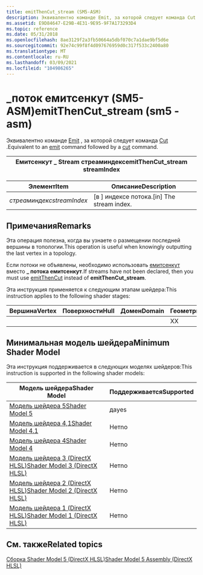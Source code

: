 ```yaml
---
title: emitThenCut_stream (SM5-ASM)
description: Эквивалентно команде Emit, за которой следует команда Cut. | emitThenCut_stream (SM5-ASM)
ms.assetid: E9D84647-E29B-4E31-9E95-9F7A173293D4
ms.topic: reference
ms.date: 05/31/2018
ms.openlocfilehash: 8ae3129f2a3fb50664a5dbf070c7a1dae9bf5d6e
ms.sourcegitcommit: 92e74c99f8f4d097676959d0c317f533c2400a80
ms.translationtype: MT
ms.contentlocale: ru-RU
ms.lasthandoff: 03/09/2021
ms.locfileid: "104986265"
---
```

# <a name="emitthencut_stream-sm5---asm"></a><span data-ttu-id="7756f-104">\_поток емитсенкут (SM5-ASM)</span><span class="sxs-lookup"><span data-stu-id="7756f-104">emitThenCut\_stream (sm5 - asm)</span></span>

<span data-ttu-id="7756f-105">Эквивалентно команде [Emit](emit--sm4---asm-.md) , за которой следует команда [Cut](cut--sm4---asm-.md) .</span><span class="sxs-lookup"><span data-stu-id="7756f-105">Equivalent to an [emit](emit--sm4---asm-.md) command followed by a [cut](cut--sm4---asm-.md) command.</span></span>



| <span data-ttu-id="7756f-106">Емитсенкут \_ Stream стреаминдекс</span><span class="sxs-lookup"><span data-stu-id="7756f-106">emitThenCut\_stream streamIndex</span></span> |
|---------------------------------|



 



| <span data-ttu-id="7756f-107">Элемент</span><span class="sxs-lookup"><span data-stu-id="7756f-107">Item</span></span>                                                                                                               | <span data-ttu-id="7756f-108">Описание</span><span class="sxs-lookup"><span data-stu-id="7756f-108">Description</span></span>                         |
|--------------------------------------------------------------------------------------------------------------------|-------------------------------------|
| <span data-ttu-id="7756f-109"><span id="streamIndex"></span><span id="streamindex"></span><span id="STREAMINDEX"></span>*стреаминдекс*</span><span class="sxs-lookup"><span data-stu-id="7756f-109"><span id="streamIndex"></span><span id="streamindex"></span><span id="STREAMINDEX"></span>*streamIndex*</span></span><br/> | <span data-ttu-id="7756f-110">\[в \] индексе потока.</span><span class="sxs-lookup"><span data-stu-id="7756f-110">\[in\] The stream index.</span></span><br/> |



 

## <a name="remarks"></a><span data-ttu-id="7756f-111">Примечания</span><span class="sxs-lookup"><span data-stu-id="7756f-111">Remarks</span></span>

<span data-ttu-id="7756f-112">Эта операция полезна, когда вы узнаете о размещении последней вершины в топологии.</span><span class="sxs-lookup"><span data-stu-id="7756f-112">This operation is useful when knowingly outputting the last vertex in a topology.</span></span>

<span data-ttu-id="7756f-113">Если потоки не объявлены, необходимо использовать [емитсенкут](emitthencut--sm4---asm-.md) вместо **\_ потока емитсенкут**.</span><span class="sxs-lookup"><span data-stu-id="7756f-113">If streams have not been declared, then you must use [emitThenCut](emitthencut--sm4---asm-.md) instead of **emitThenCut\_stream**.</span></span>

<span data-ttu-id="7756f-114">Эта инструкция применяется к следующим этапам шейдера:</span><span class="sxs-lookup"><span data-stu-id="7756f-114">This instruction applies to the following shader stages:</span></span>



| <span data-ttu-id="7756f-115">Вершина</span><span class="sxs-lookup"><span data-stu-id="7756f-115">Vertex</span></span> | <span data-ttu-id="7756f-116">Поверхности</span><span class="sxs-lookup"><span data-stu-id="7756f-116">Hull</span></span> | <span data-ttu-id="7756f-117">Домен</span><span class="sxs-lookup"><span data-stu-id="7756f-117">Domain</span></span> | <span data-ttu-id="7756f-118">Геометрия</span><span class="sxs-lookup"><span data-stu-id="7756f-118">Geometry</span></span> | <span data-ttu-id="7756f-119">Пиксель</span><span class="sxs-lookup"><span data-stu-id="7756f-119">Pixel</span></span> | <span data-ttu-id="7756f-120">Вычисления</span><span class="sxs-lookup"><span data-stu-id="7756f-120">Compute</span></span> |
|--------|------|--------|----------|-------|---------|
|        |      |        | <span data-ttu-id="7756f-121">X</span><span class="sxs-lookup"><span data-stu-id="7756f-121">X</span></span>        |       |         |



 

## <a name="minimum-shader-model"></a><span data-ttu-id="7756f-122">Минимальная модель шейдера</span><span class="sxs-lookup"><span data-stu-id="7756f-122">Minimum Shader Model</span></span>

<span data-ttu-id="7756f-123">Эта инструкция поддерживается в следующих моделях шейдеров:</span><span class="sxs-lookup"><span data-stu-id="7756f-123">This instruction is supported in the following shader models:</span></span>



| <span data-ttu-id="7756f-124">Модель шейдера</span><span class="sxs-lookup"><span data-stu-id="7756f-124">Shader Model</span></span>                                              | <span data-ttu-id="7756f-125">Поддерживается</span><span class="sxs-lookup"><span data-stu-id="7756f-125">Supported</span></span> |
|-----------------------------------------------------------|-----------|
| [<span data-ttu-id="7756f-126">Модель шейдера 5</span><span class="sxs-lookup"><span data-stu-id="7756f-126">Shader Model 5</span></span>](d3d11-graphics-reference-sm5.md)        | <span data-ttu-id="7756f-127">да</span><span class="sxs-lookup"><span data-stu-id="7756f-127">yes</span></span>       |
| [<span data-ttu-id="7756f-128">Модель шейдера 4,1</span><span class="sxs-lookup"><span data-stu-id="7756f-128">Shader Model 4.1</span></span>](dx-graphics-hlsl-sm4.md)              | <span data-ttu-id="7756f-129">Нет</span><span class="sxs-lookup"><span data-stu-id="7756f-129">no</span></span>        |
| [<span data-ttu-id="7756f-130">Модель шейдера 4</span><span class="sxs-lookup"><span data-stu-id="7756f-130">Shader Model 4</span></span>](dx-graphics-hlsl-sm4.md)                | <span data-ttu-id="7756f-131">Нет</span><span class="sxs-lookup"><span data-stu-id="7756f-131">no</span></span>        |
| [<span data-ttu-id="7756f-132">Модель шейдера 3 (DirectX HLSL)</span><span class="sxs-lookup"><span data-stu-id="7756f-132">Shader Model 3 (DirectX HLSL)</span></span>](dx-graphics-hlsl-sm3.md) | <span data-ttu-id="7756f-133">Нет</span><span class="sxs-lookup"><span data-stu-id="7756f-133">no</span></span>        |
| [<span data-ttu-id="7756f-134">Модель шейдера 2 (DirectX HLSL)</span><span class="sxs-lookup"><span data-stu-id="7756f-134">Shader Model 2 (DirectX HLSL)</span></span>](dx-graphics-hlsl-sm2.md) | <span data-ttu-id="7756f-135">Нет</span><span class="sxs-lookup"><span data-stu-id="7756f-135">no</span></span>        |
| [<span data-ttu-id="7756f-136">Модель шейдера 1 (DirectX HLSL)</span><span class="sxs-lookup"><span data-stu-id="7756f-136">Shader Model 1 (DirectX HLSL)</span></span>](dx-graphics-hlsl-sm1.md) | <span data-ttu-id="7756f-137">Нет</span><span class="sxs-lookup"><span data-stu-id="7756f-137">no</span></span>        |



 

## <a name="related-topics"></a><span data-ttu-id="7756f-138">См. также</span><span class="sxs-lookup"><span data-stu-id="7756f-138">Related topics</span></span>

<dl> <dt>

[<span data-ttu-id="7756f-139">Сборка Shader Model 5 (DirectX HLSL)</span><span class="sxs-lookup"><span data-stu-id="7756f-139">Shader Model 5 Assembly (DirectX HLSL)</span></span>](shader-model-5-assembly--directx-hlsl-.md)
</dt> </dl>

 

 





